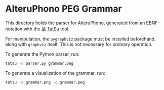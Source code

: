 AlteruPhono PEG Grammar
=======================

This directory holds the parser for AlteruPhono, generated from an
EBNF-notation with the [竜 TatSu](https://github.com/neogeny/TatSu) tool.

For manipulation, the `pygraphviz` package must be installed beforehand,
along with `graphviz` itself. This is not necessary for ordinary operation.

To generate the Python parser, run:

```bash
tatsu -o parser.py grammar.peg
```

To generate a visualization of the grammar, run:

```bash
tatsu -o grammar.png -d grammar.peg
```
